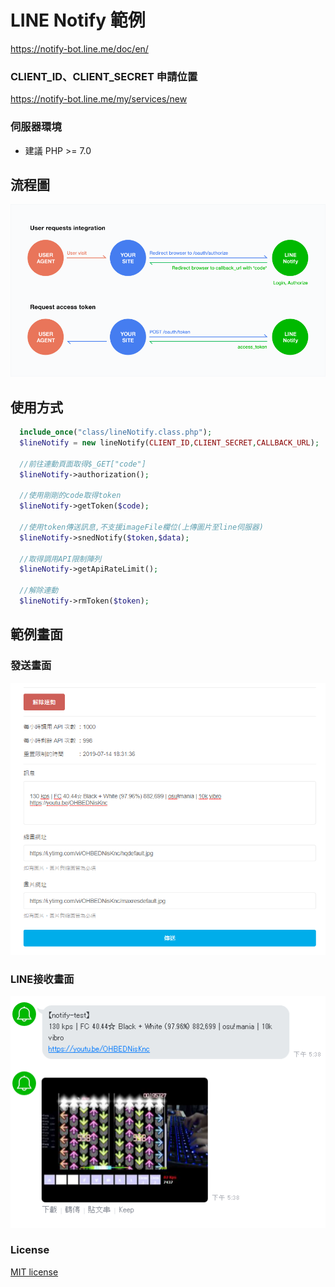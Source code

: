 # LINE Notify 範例
https://notify-bot.line.me/doc/en/

### CLIENT_ID、CLIENT_SECRET 申請位置
https://notify-bot.line.me/my/services/new
### 伺服器環境
* 建議 PHP >= 7.0

## 流程圖
![](https://raw.githubusercontent.com/MTsung/LINE_Notify_PHP/master/image/process%20chart.png)

## 使用方式
````php
  include_once("class/lineNotify.class.php");
  $lineNotify = new lineNotify(CLIENT_ID,CLIENT_SECRET,CALLBACK_URL);
  
  //前往連動頁面取得$_GET["code"]
  $lineNotify->authorization();
  
  //使用剛剛的code取得token
  $lineNotify->getToken($code);
  
  //使用token傳送訊息,不支援imageFile欄位(上傳圖片至line伺服器)
  $lineNotify->snedNotify($token,$data);
  
  //取得調用API限制陣列
  $lineNotify->getApiRateLimit();
    
  //解除連動
  $lineNotify->rmToken($token);
````

## 範例畫面
### 發送畫面
![](https://raw.githubusercontent.com/MTsung/LINE_Notify_PHP/master/image/index.png)

### LINE接收畫面
![](https://raw.githubusercontent.com/MTsung/LINE_Notify_PHP/master/image/line.png)

### License
[MIT license](https://opensource.org/licenses/MIT)
